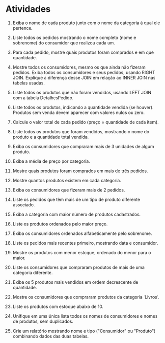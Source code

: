# Atividades

1. Exiba o nome de cada produto junto com o nome da categoria à qual ele
pertence.
2. Liste todos os pedidos mostrando o nome completo (nome e sobrenome) do
consumidor que realizou cada um.
3. Para cada pedido, mostre quais produtos foram comprados e em que
quantidade.
4. Mostre todos os consumidores, mesmo os que ainda não fizeram pedidos.
Exiba todos os consumidores e seus pedidos, usando RIGHT JOIN. Explique a
diferença desse JOIN em relação ao INNER JOIN nas tabelas usadas.
6. Liste todos os produtos que não foram vendidos, usando LEFT JOIN com a
tabela DetalhesPedido.
7. Liste todos os produtos, indicando a quantidade vendida (se houver).
Produtos sem venda devem aparecer com valores nulos ou zero.
8. Calcule o valor total de cada pedido (preço × quantidade de cada item).
9. Liste todos os produtos que foram vendidos, mostrando o nome do produto
e a quantidade total vendida.
10. Exiba os consumidores que compraram mais de 3 unidades de algum
produto.
11. Exiba a média de preço por categoria.
12. Mostre quais produtos foram comprados em mais de três pedidos.
13. Mostre quantos produtos existem em cada categoria.
14. Exiba os consumidores que fizeram mais de 2 pedidos.
15. Liste os pedidos que têm mais de um tipo de produto diferente associado.
16. Exiba a categoria com maior número de produtos cadastrados.
17. Liste os produtos ordenados pelo maior preço.
18. Exiba os consumidores ordenados alfabeticamente pelo sobrenome.

19. Liste os pedidos mais recentes primeiro, mostrando data e consumidor.
20. Mostre os produtos com menor estoque, ordenado do menor para o maior.
21. Liste os consumidores que compraram produtos de mais de uma categoria
diferente.
22. Exiba os 5 produtos mais vendidos em ordem decrescente de quantidade.
23. Mostre os consumidores que compraram produtos da categoria 'Livros'.
24. Liste os produtos com estoque abaixo de 10.
25. Unifique em uma única lista todos os nomes de consumidores e nomes de
produtos, sem duplicados.
26. Crie um relatório mostrando nome e tipo ("Consumidor" ou "Produto")
combinando dados das duas tabelas.
